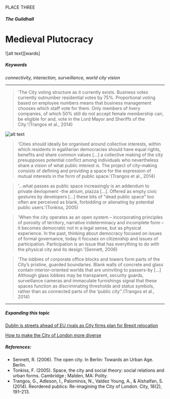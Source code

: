 PLACE THREE
##### The Guildhall
# Medieval Plutocracy
![alt text][wards]

##### Keywords 
*connectivity, interaction, surveillance, world city vision*
***

> 'The City voting structure as it currently exists. Business votes currently outnumber residential votes by 75%. Proportional voting based on employee numbers means that business management chooses which staff vote for them. Only members of livery companies, of which 50% still do not accept female membership can, be eligible for and, vote in the Lord Mayor and Sheriffs of the City.'(Trangos et al., 2014)

![alt text][vote]

> 'Cities should ideally be organised around collective interests, within which residents in egalitarian democracies should have equal rights, benefits and share common values [...] a collective making of the city presupposes potential conflict among individuals who nevertheless share a vision of what public interest is. The project of city-making consists of defining and providing a space for the expression of mutual interests in the form of public space.'(Trangos et al., 2014)

>'...what passes as public space increasingly is an addendum to private devlopment -the atrium, piazza [...]. Offered as empty civic gestures by developers [...] these bits of "dead public space" too often are perceived as blank, forbidding or alienating by potential public users.'(Tonkiss, 2005)

> 'When the city operates as an open system – incorporating principles of porosity of territory, narrative indeterminacy and incomplete form – it becomes democratic not in a legal sense, but as physical experience. In the past, thinking about democracy focused on issues of formal governance, today it focuses on citizenship and issues of participation. Participation is an issue that has everything to do with the physical city and its design.'(Sennett, 2006)

> 'The lobbies of corporate office blocks and towers form parts of the City’s pristine, guarded boundaries. Blank walls of concrete and glass contain interior-oriented worlds that are uninviting to passers-by [...] Although glass lobbies may be transparent, security guards, surveillance cameras and immaculate furnishings signal that these spaces function as discriminating thresholds and status symbols, rather than as connected parts of the ‘public city’'.(Trangos et al., 2014)

***
##### Expanding this topic
[Dublin is streets ahead of EU rivals as City firms plan for Brexit relocation](https://www.theguardian.com/business/2017/jul/15/dublin-first-choice-london-banks-brexit-relocation-plans)

[How to make the City of London more diverse](https://www.ft.com/content/1b25ed3e-33d1-11e7-bce4-9023f8c0fd2e)

[ward]:https://dl.dropboxusercontent.com/s/et9lelqh8ihajmc/t-4wards.jpg?dl=0
[vote]:https://dl.dropboxusercontent.com/s/rmrwex3dtlxnmpw/t-vote.jpg?dl=0

##### References:

- Sennett, R. (2006). The open city. In Berlin: Towards an Urban Age. Berlin.
- Tonkiss, F. (2005). Space, the city and social theory: social relations and urban forms. Cambridge ; Malden, MA: Polity.
- Trangos, G., Adleson, I., Palominos, N., Valdez Young, A., & Alshalfan, S. (2014). Reordered publics: Re-imagining the City of London. City, 18(2), 191–213. 
